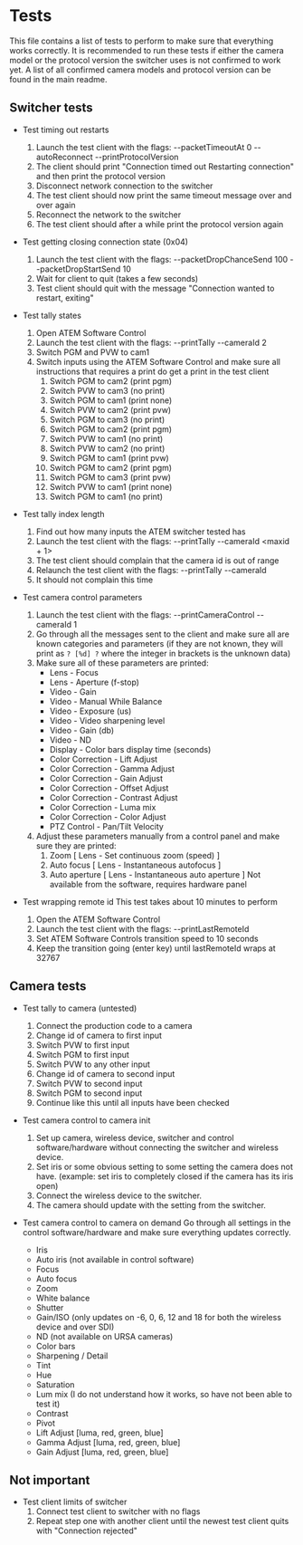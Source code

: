 # Tests
This file contains a list of tests to perform to make sure that everything works correctly.
It is recommended to run these tests if either the camera model or the protocol version the switcher uses is not confirmed to work yet.
A list of all confirmed camera models and protocol version can be found in the main readme.



## Switcher tests
* Test timing out restarts
	1. Launch the test client with the flags: --packetTimeoutAt 0 --autoReconnect --printProtocolVersion
	2. The client should print "Connection timed out Restarting connection" and then print the protocol version
	3. Disconnect network connection to the switcher
	4. The test client should now print the same timeout message over and over again
	5. Reconnect the network to the switcher
	6. The test client should after a while print the protocol version again

* Test getting closing connection state (0x04)
	1. Launch the test client with the flags: --packetDropChanceSend 100 --packetDropStartSend 10
	2. Wait for client to quit (takes a few seconds)
	3. Test client should quit with the message "Connection wanted to restart, exiting"

* Test tally states
	1. Open ATEM Software Control
	2. Launch the test client with the flags: --printTally --cameraId 2
	3. Switch PGM and PVW to cam1
	4. Switch inputs using the ATEM Software Control and make sure all instructions that requires a print do get a print in the test client
		1. Switch PGM to cam2 (print pgm)
		2. Switch PVW to cam3 (no print)
		3. Switch PGM to cam1 (print none)
		4. Switch PVW to cam2 (print pvw)
		5. Switch PGM to cam3 (no print)
		6. Switch PGM to cam2 (print pgm)
		7. Switch PVW to cam1 (no print)
		8. Switch PVW to cam2 (no print)
		9. Switch PGM to cam1 (print pvw)
		10. Switch PGM to cam2 (print pgm)
		11. Switch PGM to cam3 (print pvw)
		12. Switch PVW to cam1 (print none)
		13. Switch PGM to cam1 (no print)

* Test tally index length
	1. Find out how many inputs the ATEM switcher tested has
	2. Launch the test client with the flags: --printTally --cameraId <maxid + 1>
	3. The test client should complain that the camera id is out of range
	4. Relaunch the test client with the flags: --printTally --cameraId <maxid>
	5. It should not complain this time

* Test camera control parameters
	1. Launch the test client with the flags: --printCameraControl --cameraId 1
	2. Go through all the messages sent to the client and make sure all are known categories and parameters (if they are not known, they will print as `? [%d] ?` where the integer in brackets is the unknown data)
	3. Make sure all of these parameters are printed:
		* Lens - Focus
		* Lens - Aperture (f-stop)
		* Video - Gain
		* Video - Manual While Balance
		* Video - Exposure (us)
		* Video - Video sharpening level
		* Video - Gain (db)
		* Video - ND
		* Display - Color bars display time (seconds)
		* Color Correction - Lift Adjust
		* Color Correction - Gamma Adjust
		* Color Correction - Gain Adjust
		* Color Correction - Offset Adjust
		* Color Correction - Contrast Adjust
		* Color Correction - Luma mix
		* Color Correction - Color Adjust
		* PTZ Control - Pan/Tilt Velocity
	4. Adjust these parameters manually from a control panel and make sure they are printed:
		1. Zoom [ Lens - Set continuous zoom (speed) ]
		2. Auto focus [ Lens - Instantaneous autofocus ]
		3. Auto aperture [ Lens - Instantaneous auto aperture ] Not available from the software, requires hardware panel

* Test wrapping remote id
	This test takes about 10 minutes to perform
	1. Open the ATEM Software Control
	2. Launch the test client with the flags: --printLastRemoteId
	3. Set ATEM Software Controls transition speed to 10 seconds
	4. Keep the transition going (enter key) until lastRemoteId wraps at 32767



## Camera tests
* Test tally to camera (untested)
	1. Connect the production code to a camera
	2. Change id of camera to first input
	3. Switch PVW to first input
	4. Switch PGM to first input
	5. Switch PVW to any other input
	6. Change id of camera to second input
	7. Switch PVW to second input
	8. Switch PGM to second input
	9. Continue like this until all inputs have been checked

* Test camera control to camera init
	1. Set up camera, wireless device, switcher and control software/hardware without connecting the switcher and wireless device.
	2. Set iris or some obvious setting to some setting the camera does not have. (example: set iris to completely closed if the camera has its iris open)
	3. Connect the wireless device to the switcher.
	4. The camera should update with the setting from the switcher.

* Test camera control to camera on demand
	Go through all settings in the control software/hardware and make sure everything updates correctly.
	* Iris
	* Auto iris (not available in control software)
	* Focus
	* Auto focus
	* Zoom
	* White balance
	* Shutter
	* Gain/ISO (only updates on -6, 0, 6, 12 and 18 for both the wireless device and over SDI)
	* ND (not available on URSA cameras)
	* Color bars
	* Sharpening / Detail
	* Tint
	* Hue
	* Saturation
	* Lum mix (I do not understand how it works, so have not been able to test it)
	* Contrast
	* Pivot
	* Lift Adjust [luma, red, green, blue]
	* Gamma Adjust [luma, red, green, blue]
	* Gain Adjust [luma, red, green, blue]



## Not important
* Test client limits of switcher
	1. Connect test client to switcher with no flags
	2. Repeat step one with another client until the newest test client quits with "Connection rejected"

